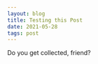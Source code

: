 ```yaml
---
layout: blog
title: Testing this Post
date: 2021-05-28
tags: post
---
```

<!-- Excerpt Start -->
Do you get collected, friend?
<!-- Excerpt End -->